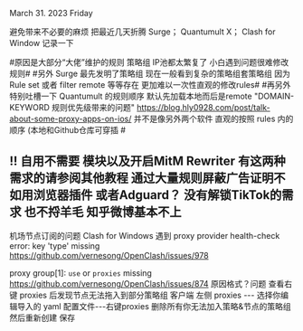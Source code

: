 March 31. 2023 Friday 

避免带来不必要的麻烦 把最近几天折腾 Surge； Quantumult X； Clash for Window 记录一下

#原因是大部分“大佬”维护的规则 策略组 IP池都太繁复了 小白遇到问题很难修改规则#
#另外 Surge 最先发明了策略组 现在一般看到复杂的策略组套策略组 因为Rule set 或者 filter remote  等等存在 更加难以一次性直观的修改rules#
#再另外 特别吐槽一下 Quantumult 的规则顺序 默认先加载本地而后是remote  "DOMAIN-KEYWORD 规则优先级带来的问题"  https://blog.hly0928.com/post/talk-about-some-proxy-apps-on-ios/   并不是像另外两个软件 直观的按照 rules 内的顺序 (本地和Github仓库可穿插 #


## !! 自用不需要 模块以及开启MitM Rewriter 有这两种需求的请参阅其他教程 通过大量规则屏蔽广告证明不如用浏览器插件 或者Adguard？ 没有解锁TikTok的需求 也不捋羊毛 知乎微博基本不上

机场节点订阅的问题
Clash for Windows 遇到 proxy provider health-check error: key 'type' missing  
https://github.com/vernesong/OpenClash/issues/978


proxy group[1]: `use` or `proxies` missing 
https://github.com/vernesong/OpenClash/issues/874
原因格式？问题  查看右键 proxies 后发现节点无法拖入到部分策略组 
客户端 左侧 proxies --- 选择你编辑导入的 yaml 配置文件---右键proxies 删除所有你无法加入策略&节点的策略组  然后重新创建 保存
